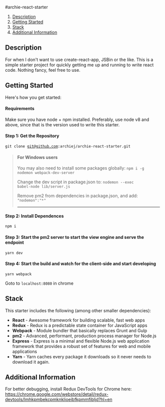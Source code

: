 #archie-react-starter

<ol>
    <li><a href="#description">Description</a></li>
    <li><a href="#purpose">Getting Started</a></li>
    <li><a href="#stack">Stack</a></li>
    <li><a href="#additionalinfo">Additional Information</a></li>
</ol>

<h2 id="description">Description</h2>
For when I don't want to use create-react-app, JSBin or the like. This is a simple starter project for quickly getting me up and running to write react code. Nothing fancy, feel free to use.  


<h2 id="gettingstarted">Getting Started</h2>
Here's how you get started:

<h4>Requirements</h4>
Make sure you have node + npm installed. Preferably, use node v8 and above, since that is the version used to write this starter.

<h4>Step 1: Get the Repository</h4>

<code>git clone git@github.com:archiej/archie-react-starter.git</code>



<blockquote>
<h4>For Windows users</h4>

You may also need to install some packages globally:
<code>npm i -g nodemon webpack-dev-server</code>

Change the dev script in package.json to:
<code>nodemon --exec babel-node lib/server.js</code>

Remove pm2 from dependencies in  package.json, and add:
<code>"nodemon":"*"</code>
<hr>
</blockquote>

<h4>Step 2: Install Dependences</h4>
<code>npm i</code>

<h4>Step 3: Start the pm2 server to start the view engine and serve the endpoint</h4>
<code>yarn dev</code>
<h4>Step 4: Start the build and watch for the client-side and start developing</h4>
<code>yarn webpack</code>

Goto to <code>localhost:8080</code> in chrome

<h2 id="stack">Stack</h2>
This starter includes the following (among other smaller dependencies):

<ul>
    <li><strong>React</strong> - Awesome framework for building scalable, fast web apps</li>
    <li><strong>Redux</strong> - Redux is a predictable state container for JavaScript apps</li>
    <li><strong>Webpack</strong> - Module bundler that basically replaces Grunt and Gulp</li>
    <li><strong>pm2</strong> - Advanced, performant, production process manager for Node.js</li>
    <li><strong>Express</strong> - Express is a minimal and flexible Node.js web application framework that provides a robust set of features for web and mobile applications</li>
    <li><strong>Yarn</strong> - Yarn caches every package it downloads so it never needs to download it again.</li>
</ul>


<h2 id="additionalinfo">Additional Information</h2>

For better debugging, install Redux DevTools for Chrome here:
https://chrome.google.com/webstore/detail/redux-devtools/lmhkpmbekcpmknklioeibfkpmmfibljd?hl=en
